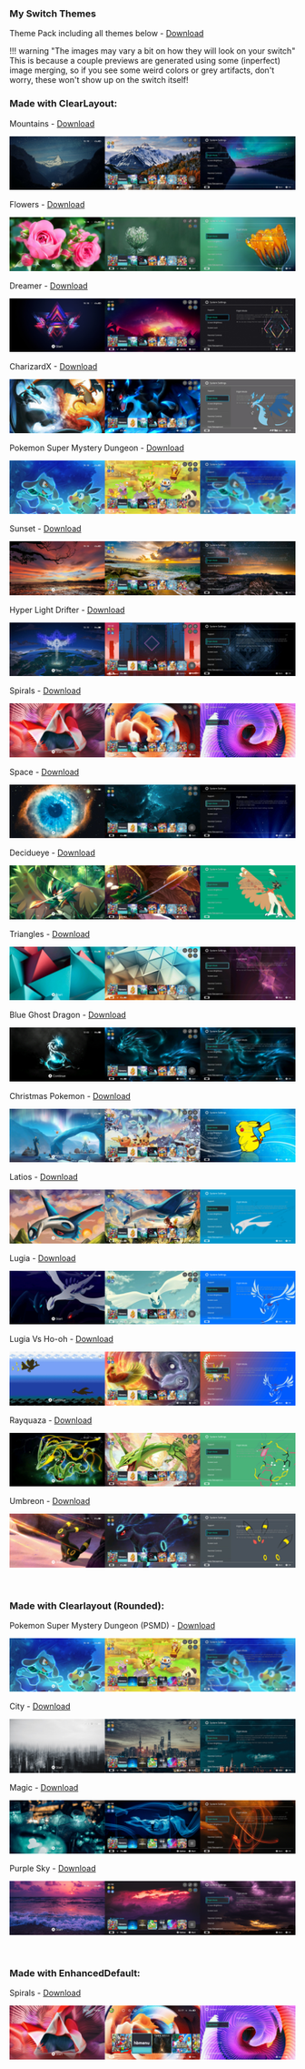 ### My Switch Themes 

Theme Pack including all themes below - [Download](https://www.dropbox.com/s/xeqvj7tx6j5k24c/ThemePack.zip?dl=1)

!!! warning "The images may vary a bit on how they will look on your switch"
	This is because a couple previews are generated using some (inperfect) image merging, so if you see some weird colors or grey artifacts, don't worry, these won't show up on the switch itself!
	
### Made with ClearLayout:

Mountains - [Download](https://www.dropbox.com/s/fxs3inz2382evb8/Mountains.zip?dl=1)

![Switchimg1](Img/Mountains.png)

Flowers - [Download](https://www.dropbox.com/s/4eva1xxjqbn724w/Flowers.zip?dl=1)

![Switchimg2](Img/Flowers.png)

Dreamer - [Download](https://www.dropbox.com/s/86s4chjpvd5rft1/Dreamer.zip?dl=1)

![Switchimg14](Img/Dreamer.png)

CharizardX - [Download](https://www.dropbox.com/s/tmvsqj5au4y1xrk/CharizardX.zip?dl=1)

![Switchimg3](Img/CharizardX.png)

Pokemon Super Mystery Dungeon - [Download](https://www.dropbox.com/s/kdcobtvoik61fkx/PSMD.zip?dl=1)

![PSMD](Img/PSMD.png)

Sunset - [Download](https://www.dropbox.com/s/f340p14m3rlhvpc/Sunset.zip?dl=1)

![Switchimg17](Img/Sunset.png)

Hyper Light Drifter - [Download](https://www.dropbox.com/s/0tq573f7g82m70t/HyperLightDrifter.zip?dl=1)

![Switchimg4](Img/Hyper.png)

Spirals - [Download](https://www.dropbox.com/s/7rryx54zfi2vo88/Spirals.zip?dl=1)

![Switchimg15](Img/SpiralsDoge.png)

Space - [Download](https://www.dropbox.com/s/x3j2oq040d0kqtk/Space.zip?dl=1)

![Switchimg5](Img/Space.png)

Decidueye - [Download](https://www.dropbox.com/s/x5klwej30ehthcq/Decidueye.zip?dl=1)

![Decidueye](Img/decidueye.png)

Triangles - [Download](https://www.dropbox.com/s/ms5gbrxsf49c8ql/Triangles.zip?dl=1)
	
![Switchimg6](Img/Triangles.png)
	
Blue Ghost Dragon - [Download](https://www.dropbox.com/s/7ye7yl1ltgtc5g1/BlueGhostDragon.zip?dl=1)

![Switchimg7](Img/BlueGhostDragon.png)

Christmas Pokemon - [Download](https://www.dropbox.com/s/7b2hgvu3a66rwu0/ChristmasPokemon.zip?dl=1)

![Switchimg8](Img/ChristmasPokemon.png)

Latios - [Download](https://www.dropbox.com/s/i3bktgi59bm4stb/Latios.zip?dl=1)

![Switchimg9](Img/Latios.png)

Lugia - [Download](https://www.dropbox.com/s/c0el7g46b83nkz1/Lugia.zip?dl=1)

![Switchimg10](Img/Lugia.png)

Lugia Vs Ho-oh - [Download](https://www.dropbox.com/s/18puijjh3zuey88/LugiavsHo-oh.zip?dl=1)

![Switchimg11](Img/LugiaVsHooh.png)

Rayquaza - [Download](https://www.dropbox.com/s/jynet5lmnsvsh89/Rayquaza.zip?dl=1)

![Switchimg12](Img/Rayquaza.png)

Umbreon - [Download](https://www.dropbox.com/s/6lfoqiuh6aeyhcq/Umbreon.zip?dl=1)

![Switchimg13](Img/Umbreon.png)

&nbsp;

### Made with Clearlayout (Rounded):

Pokemon Super Mystery Dungeon (PSMD) - [Download](https://www.dropbox.com/s/gf2dzrbef2bir3e/PSMD%20%28rounded%29.zip?dl=1)

![PSMD](Img/PSMD_Rounded.png)

City - [Download](https://www.dropbox.com/s/aj8f6029rp5asnt/City.zip?dl=1)

![City](Img/City.png)

Magic - [Download](https://www.dropbox.com/s/1olb5p2tcsr3wg6/Magic.zip?dl=1)

![Magic](Img/Magic.png)

Purple Sky - [Download](https://www.dropbox.com/s/qne3nnlym5riugu/PurpleSky.zip?dl=1)

![PurpleSky](Img/PurpleSky.png)

&nbsp;

### Made with EnhancedDefault:

Spirals - [Download](https://www.dropbox.com/s/zd5x21pb68ip8db/Spirals%20%28EnhancedDefault%29.zip?dl=1)

![Switchimg16](Img/SpiralsEnh.png)